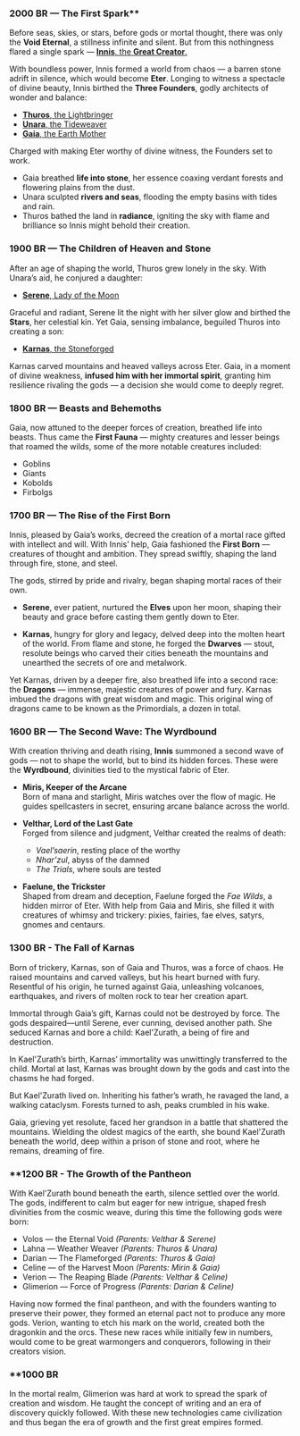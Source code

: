 ### 2000 BR — The First Spark**

Before seas, skies, or stars, before gods or mortal thought, there was only the **Void Eternal**, a stillness infinite and silent. But from this nothingness flared a single spark — [**Innis**, the **Great Creator**.](Innis.md)

With boundless power, Innis formed a world from chaos — a barren stone adrift in silence, which would become **Eter**. Longing to witness a spectacle of divine beauty, Innis birthed the **Three Founders**, godly architects of wonder and balance:

- [**Thuros**, the Lightbringer](Thuros.md)
- [**Unara**, the Tideweaver](Unara.md)
- [**Gaia**, the Earth Mother](Gaia.md)

Charged with making Eter worthy of divine witness, the Founders set to work.

- Gaia breathed **life into stone**, her essence coaxing verdant forests and flowering plains from the dust.
- Unara sculpted **rivers and seas**, flooding the empty basins with tides and rain.
- Thuros bathed the land in **radiance**, igniting the sky with flame and brilliance so Innis might behold their creation.
### **1900 BR — The Children of Heaven and Stone**

After an age of shaping the world, Thuros grew lonely in the sky. With Unara’s aid, he conjured a daughter:

- [**Serene**, Lady of the Moon](Serene.md)

Graceful and radiant, Serene lit the night with her silver glow and birthed the **Stars**, her celestial kin. Yet Gaia, sensing imbalance, beguiled Thuros into creating a son:

- [**Karnas**, the Stoneforged](Karnas.md)

Karnas carved mountains and heaved valleys across Eter. Gaia, in a moment of divine weakness, **infused him with her immortal spirit**, granting him resilience rivaling the gods — a decision she would come to deeply regret.
### **1800 BR — Beasts and Behemoths**

Gaia, now attuned to the deeper forces of creation, breathed life into beasts. Thus came the **First Fauna** — mighty creatures and lesser beings that roamed the wilds, some of the more notable creatures included:
- Goblins
- Giants
- Kobolds
- Firbolgs
### **1700 BR — The Rise of the First Born**

Innis, pleased by Gaia’s works, decreed the creation of a mortal race gifted with intellect and will. With Innis’ help, Gaia fashioned the **First Born** — creatures of thought and ambition. They spread swiftly, shaping the land through fire, stone, and steel.

The gods, stirred by pride and rivalry, began shaping mortal races of their own.

- **Serene**, ever patient, nurtured the **Elves** upon her moon, shaping their beauty and grace before casting them gently down to Eter.

- **Karnas**, hungry for glory and legacy, delved deep into the molten heart of the world. From flame and stone, he forged the **Dwarves** — stout, resolute beings who carved their cities beneath the mountains and unearthed the secrets of ore and metalwork.

Yet Karnas, driven by a deeper fire, also breathed life into a second race: the **Dragons** — immense, majestic creatures of power and fury. Karnas imbued the dragons with great wisdom and magic. This original wing of dragons came to be known as the Primordials, a dozen in total.
### **1600 BR — The Second Wave: The Wyrdbound**

With creation thriving and death rising, **Innis** summoned a second wave of gods — not to shape the world, but to bind its hidden forces. These were the **Wyrdbound**, divinities tied to the mystical fabric of Eter.

- **Miris, Keeper of the Arcane**  
    Born of mana and starlight, Miris watches over the flow of magic. He guides spellcasters in secret, ensuring arcane balance across the world.
    
- **Velthar, Lord of the Last Gate**  
    Forged from silence and judgment, Velthar created the realms of death:
    
    - _Vael’saerin_, resting place of the worthy
    - _Nhar’zul_, abyss of the damned
    - _The Trials_, where souls are tested
    
- **Faelune, the Trickster**  
    Shaped from dream and deception, Faelune forged the _Fae Wilds_, a hidden mirror of Eter. With help from Gaia and Miris, she filled it with creatures of whimsy and trickery: pixies, fairies, fae elves, satyrs, gnomes and centaurs.
### **1300 BR - The Fall of Karnas**

Born of trickery, Karnas, son of Gaia and Thuros, was a force of chaos. He raised mountains and carved valleys, but his heart burned with fury. Resentful of his origin, he turned against Gaia, unleashing volcanoes, earthquakes, and rivers of molten rock to tear her creation apart.

Immortal through Gaia’s gift, Karnas could not be destroyed by force. The gods despaired—until Serene, ever cunning, devised another path. She seduced Karnas and bore a child: Kael'Zurath, a being of fire and destruction.

In Kael'Zurath’s birth, Karnas’ immortality was unwittingly transferred to the child. Mortal at last, Karnas was brought down by the gods and cast into the chasms he had forged.

But Kael'Zurath lived on. Inheriting his father’s wrath, he ravaged the land, a walking cataclysm. Forests turned to ash, peaks crumbled in his wake.

Gaia, grieving yet resolute, faced her grandson in a battle that shattered the mountains. Wielding the oldest magics of the earth, she bound Kael'Zurath beneath the world, deep within a prison of stone and root, where he remains, dreaming of fire.

### **1200 BR - The Growth of the Pantheon

With Kael'Zurath bound beneath the earth, silence settled over the world. The gods, indifferent to calm but eager for new intrigue, shaped fresh divinities from the cosmic weave, during this time the following gods were born:

- Volos  —  the Eternal Void *(Parents: Velthar & Serene)*
- Lahna  —  Weather Weaver *(Parents: Thuros & Unara)*
- Darian  —  The Flameforged *(Parents: Thuros & Gaia)*
- Celine  —  of the Harvest Moon *(Parents: Mirin & Gaia)*
- Verion  —  The Reaping Blade *(Parents: Velthar & Celine)*
- Glimerion  —  Force of Progress *(Parents: Darian & Celine)*

Having now formed the final pantheon, and with the founders wanting to preserve their power, they formed an eternal pact not to produce any more gods. Verion, wanting to etch his mark on the world, created both the dragonkin and the orcs. These new races while initially few in numbers, would come to be great warmongers and conquerors, following in their creators vision.
### **1000 BR

In the mortal realm, Glimerion was hard at work to spread the spark of creation and wisdom. He taught the concept of writing and an era of discovery quickly followed. With these new technologies came civilization and thus began the era of growth and the first great empires formed.

